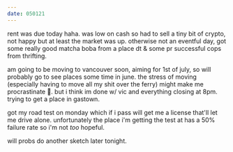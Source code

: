 ```yaml
---
date: 050121
---
```

rent was due today haha. was low on cash so had to sell a tiny bit of crypto, not happy but at least the market was up. 
otherwise not an eventful day, got some really good matcha boba from a place dt & some pr successful cops from thrifting.

am going to be moving to vancouver soon, aiming for 1st of july, so will probably go to see places some time in june. the stress of moving (especially having to move all my shit over the ferry) might make me procrastinate 😬. but i think im done w/ vic and everything closing at 8pm. trying to get a place in gastown.

got my road test on monday which if i pass will get me a license that'll let me drive alone. unfortunately the place i'm getting the test at has a 50% failure rate so i'm not *too* hopeful.

will probs do another sketch later tonight.